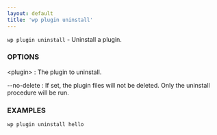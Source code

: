 ```yaml
---
layout: default
title: 'wp plugin uninstall'
---
```


`wp plugin uninstall` - Uninstall a plugin.

### OPTIONS

&lt;plugin&gt;
: The plugin to uninstall.

--no-delete
: If set, the plugin files will not be deleted. Only the uninstall procedure
will be run.

### EXAMPLES

    wp plugin uninstall hello

